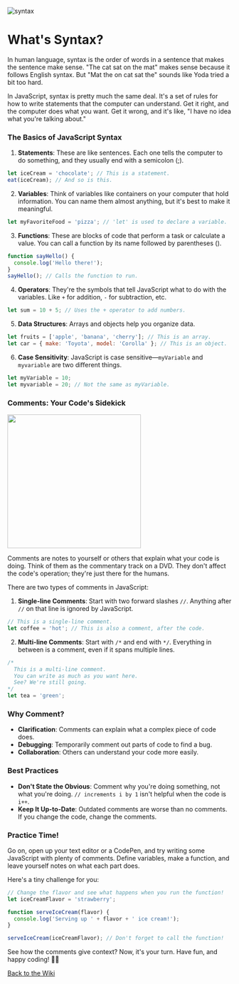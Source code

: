 ![syntax](https://github.com/nayaba/pw-lesson-03/assets/9198401/2241ee17-9c3d-43c3-a372-0e8cfac26b79)

# What's Syntax?

In human language, syntax is the order of words in a sentence that makes the sentence make sense. "The cat sat on the mat" makes sense because it follows English syntax. But "Mat the on cat sat the" sounds like Yoda tried a bit too hard.

In JavaScript, syntax is pretty much the same deal. It's a set of rules for how to write statements that the computer can understand. Get it right, and the computer does what you want. Get it wrong, and it's like, "I have no idea what you're talking about."


### The Basics of JavaScript Syntax

1. **Statements**: These are like sentences. Each one tells the computer to do something, and they usually end with a semicolon (;).

```javascript
let iceCream = 'chocolate'; // This is a statement.
eat(iceCream); // And so is this.
```

2. **Variables**: Think of variables like containers on your computer that hold information. You can name them almost anything, but it's best to make it meaningful.

```javascript
let myFavoriteFood = 'pizza'; // 'let' is used to declare a variable.
```

3. **Functions**: These are blocks of code that perform a task or calculate a value. You can call a function by its name followed by parentheses ().

```javascript
function sayHello() {
  console.log('Hello there!');
}
sayHello(); // Calls the function to run.
```

4. **Operators**: They're the symbols that tell JavaScript what to do with the variables. Like `+` for addition, `-` for subtraction, etc.

```javascript
let sum = 10 + 5; // Uses the + operator to add numbers.
```

5. **Data Structures**: Arrays and objects help you organize data.

```javascript
let fruits = ['apple', 'banana', 'cherry']; // This is an array.
let car = { make: 'Toyota', model: 'Corolla' }; // This is an object.
```

6. **Case Sensitivity**: JavaScript is case sensitive—`myVariable` and `myvariable` are two different things.

```javascript
let myVariable = 10;
let myvariable = 20; // Not the same as myVariable.
```

### Comments: Your Code's Sidekick

<img src="https://github.com/nayaba/pw-lesson-03/assets/9198401/58f118ef-1f26-4653-a5d2-6a430073b5cd" height="300 px" width="auto">

Comments are notes to yourself or others that explain what your code is doing. Think of them as the commentary track on a DVD. They don't affect the code's operation; they're just there for the humans.

There are two types of comments in JavaScript:

1. **Single-line Comments**: Start with two forward slashes `//`. Anything after `//` on that line is ignored by JavaScript.

```javascript
// This is a single-line comment.
let coffee = 'hot'; // This is also a comment, after the code.
```

2. **Multi-line Comments**: Start with `/*` and end with `*/`. Everything in between is a comment, even if it spans multiple lines.

```javascript
/*
  This is a multi-line comment.
  You can write as much as you want here.
  See? We're still going.
*/
let tea = 'green';
```

### Why Comment?

- **Clarification**: Comments can explain what a complex piece of code does.
- **Debugging**: Temporarily comment out parts of code to find a bug.
- **Collaboration**: Others can understand your code more easily.

### Best Practices

- **Don't State the Obvious**: Comment why you're doing something, not what you're doing. `// increments i by 1` isn't helpful when the code is `i++`.
- **Keep It Up-to-Date**: Outdated comments are worse than no comments. If you change the code, change the comments.

### Practice Time!

Go on, open up your text editor or a CodePen, and try writing some JavaScript with plenty of comments. Define variables, make a function, and leave yourself notes on what each part does.

Here's a tiny challenge for you:

```javascript
// Change the flavor and see what happens when you run the function!
let iceCreamFlavor = 'strawberry';

function serveIceCream(flavor) {
  console.log('Serving up ' + flavor + ' ice cream!');
}

serveIceCream(iceCreamFlavor); // Don't forget to call the function!
```

See how the comments give context? Now, it's your turn. Have fun, and happy coding! 🎉🍦

[Back to the Wiki](https://github.com/nayaba/pw-wiki)

